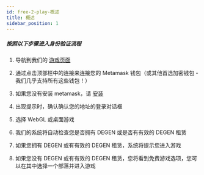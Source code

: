 ```yaml
---
id: free-2-play-概述
title: 概述
sidebar_position: 1
---
```


##### **按照以下步骤进入身份验证流程**

1. 导航到我们的 [游戏页面](https://niftyleague.com/games)

2. 通过点击顶部栏中的连接来连接您的 Metamask 钱包（或其他首选加密钱包 - 我们几乎支持所有这些钱包！）

3. 如果您没有安装 metamask，请 [安装](https://metamask.io/)

4. 出现提示时，确认确认您的地址的登录对话框

5. 选择 WebGL 或桌面游戏

6. 我们的系统将自动检查您是否拥有 DEGEN 或是否有有效的 DEGEN 租赁

7. 如果您拥有 DEGEN 或有有效的 DEGEN 租赁，系统将提示您进入游戏

8. 如果您没有 DEGEN 或有有效的 DEGEN 租赁，您将看到免费游戏选项，您可以在其中选择一个部落并进入游戏
